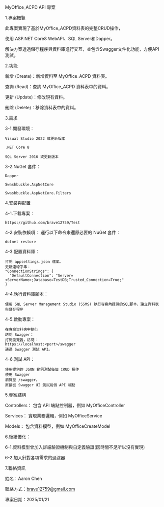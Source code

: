 MyOffice_ACPD API 專案

1.專案概覽

  此專案實現了基於MyOffice_ACPD資料表的完整CRUD操作，
	
  使用 ASP.NET Core8 WebAPI、SQL Server和Dapper。
	
  解決方案透過儲存程序與資料庫進行交互，並包含Swagger文件化功能，方便API測試。

2.功能

  新增 (Create)：新增資料至 MyOffice_ACPD 資料表。
	
  查詢 (Read)：查詢 MyOffice_ACPD 資料表中的資料。
	
  更新 (Update)：修改現有資料。
	
  刪除 (Delete)：移除資料表中的資料。
	

3.需求

  3-1.開發環境：
  
    Visual Studio 2022 或更新版本
    
    .NET Core 8
    
    SQL Server 2016 或更新版本
		
  3-2.NuGet 套件：
  
    Dapper
    
    Swashbuckle.AspNetCore
    
    Swashbuckle.AspNetCore.Filters

4.安裝與配置

  4-1.下載專案：
  
    https://github.com/brave12759/Test
		
  4-2.安裝依賴項：
    運行以下命令來還原必要的 NuGet 套件：
    
    dotnet restore
		
  4-3.配置資料庫：
  
    打開 appsettings.json 檔案。
    更新連線字串：
    "ConnectionStrings": {
      "DefaultConnection": "Server=<ServerName>;Database=TestDB;Trusted_Connection=True;"
    }
		
  4-4.執行資料庫腳本：
  
    使用 SQL Server Management Studio (SSMS) 執行專案內提供的SQL腳本，建立資料表與儲存程序
		
  4-5.啟動專案：
  
    在專案資料夾中執行
    訪問 Swagger：
    打開瀏覽器，訪問：
    https://localhost:<port>/swagger
    通過 Swagger 測試 API。
		
  4-6.測試 API：
  
    使用提供的 JSON 範例測試每個 CRUD 操作
    使用 Swagger
    瀏覽至 /swagger。
    直接從 Swagger UI 測試每個 API 端點

5.專案結構

  Controllers：
  包含 API 端點控制器，例如 MyOfficeController
	
  Services：
  實現業務邏輯，例如 MyOfficeService
	
  Models：
  包含資料模型，例如 MyOfficeCreateModel
	
6.後續優化：

  6-1.資料模型曾加入詳細驗證機制與自定義驗證(因時間不足所以沒有實現)
	
  6-2.加入針對各項需求的過濾器
	
7.聯絡資訊

  姓名：Aaron Chen
	
  聯絡方式：brave12759@gmail.com
	
  專案日期：2025/01/21


